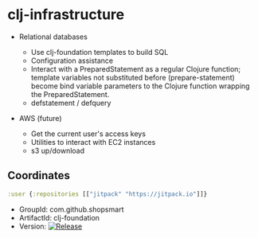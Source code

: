 # clj-infrastructure

* Relational databases
  * Use clj-foundation templates to build SQL
  * Configuration assistance
  * Interact with a PreparedStatement as a regular Clojure function; template variables not substituted before (prepare-statement) become bind variable parameters to the Clojure function wrapping the PreparedStatement.
  * defstatement / defquery

* AWS (future)
  * Get the current user's access keys
  * Utilities to interact with EC2 instances
  * s3 up/download

## Coordinates

```clojure
:user {:repositories [["jitpack" "https://jitpack.io"]]}
```

* GroupId: com.github.shopsmart
* ArtifactId: clj-foundation
* Version: [![Release](http://jitpack.io/v/com.github.shopsmart/clj-infrastructure.svg)](https://jitpack.io/#shopsmart/clj-infrastructure)


